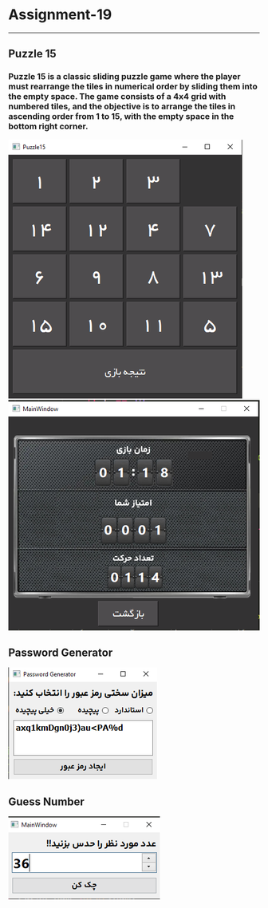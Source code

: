 # Assignment-19
---
## Puzzle 15
### Puzzle 15 is a classic sliding puzzle game where the player must rearrange the tiles in numerical order by sliding them into the empty space. The game consists of a 4x4 grid with numbered tiles, and the objective is to arrange the tiles in ascending order from 1 to 15, with the empty space in the bottom right corner.

![puzzle15](puzzle15/puzzle15.PNG)
![puzzle15](puzzle15/score.PNG)

## Password Generator
![Password Generator](password_generator/passwordgenerator.PNG)


## Guess Number
![Guess Number](guess_number/guess.PNG)